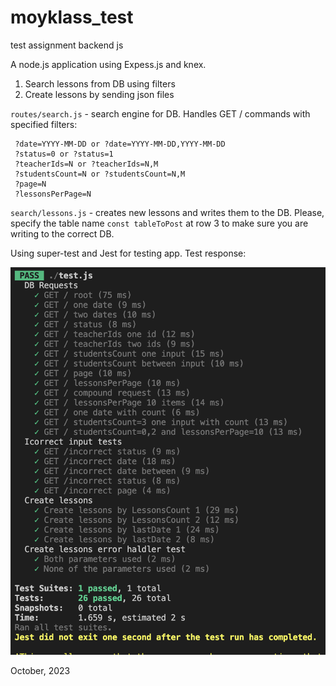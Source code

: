 # moyklass_test
test assignment backend js

A node.js application using Expess.js and knex.

1. Search lessons from DB using filters
2. Create lessons by sending json files

`routes/search.js` - search engine for DB.
                    Handles GET / commands with specified filters:

     ?date=YYYY-MM-DD or ?date=YYYY-MM-DD,YYYY-MM-DD
     ?status=0 or ?status=1
     ?teacherIds=N or ?teacherIds=N,M
     ?studentsCount=N or ?studentsCount=N,M
     ?page=N
     ?lessonsPerPage=N

`search/lessons.js` - creates new lessons and writes them to the DB. Please, specify the table name `const tableToPost` at row 3 to make sure you are writing to the correct DB. 

Using super-test and Jest for testing app.
Test response:

![Alt text](docs/test_screenshot.png)


October, 2023